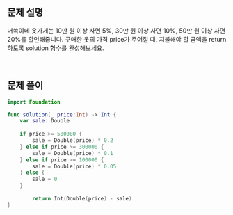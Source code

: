 
## 문제 설명
머쓱이네 옷가게는 10만 원 이상 사면 5%, 30만 원 이상 사면 10%, 50만 원 이상 사면 20%를 할인해줍니다.
구매한 옷의 가격 price가 주어질 때, 지불해야 할 금액을 return 하도록 solution 함수를 완성해보세요.


<br>

## 문제 풀이

```swift
import Foundation

func solution(_ price:Int) -> Int {
    var sale: Double
    
    if price >= 500000 {
        sale = Double(price) * 0.2
    } else if price >= 300000 {
        sale = Double(price) * 0.1
    } else if price >= 100000 {
        sale = Double(price) * 0.05
    } else {
        sale = 0
    }
        
        return Int(Double(price) - sale)
}


```

